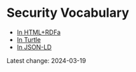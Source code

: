 # Security Vocabulary

- [In HTML+RDFa](./vocabulary.html)
- [In Turtle](./vocabulary.ttl)
- [In JSON-LD](./vocabulary.jsonld)

Latest change: 2024-03-19
